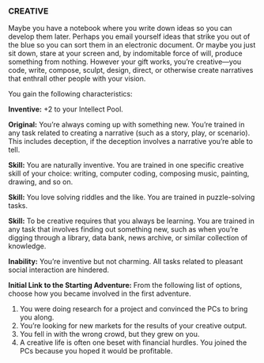 ### CREATIVE

<!-- P, ID: 050292 -->

Maybe you have a notebook where you write down ideas so you can develop them later. Perhaps you email yourself ideas that strike you out of the blue so you can sort them in an electronic document. Or maybe you just sit down, stare at your screen and, by indomitable force of will, produce something from nothing. However your gift works, you’re creative—you code, write, compose, sculpt, design, direct, or otherwise create narratives that enthrall other people with your vision.

<!-- P, ID: 050293 -->

You gain the following characteristics:

<!-- P, ID: 050294 -->

**Inventive:** +2 to your Intellect Pool.

<!-- P, ID: 050295 -->

**Original:** You’re always coming up with something new. You’re trained in any task related to creating a narrative (such as a story, play, or scenario). This includes deception, if the deception involves a narrative you’re able to tell.

<!-- P, ID: 050296 -->

**Skill:** You are naturally inventive. You are trained in one specific creative skill of your choice: writing, computer coding, composing music, painting, drawing, and so on.

<!-- P, ID: 050297 -->

**Skill:** You love solving riddles and the like. You are trained in puzzle-solving tasks.

<!-- P, ID: 050298 -->

**Skill:** To be creative requires that you always be learning. You are trained in any task that involves finding out something new, such as when you’re digging through a library, data bank, news archive, or similar collection of knowledge.

<!-- P, ID: 050299 -->

**Inability:** You’re inventive but not charming. All tasks related to pleasant social interaction are hindered.

<!-- P, ID: 050300 -->

**Initial Link to the Starting Adventure:** From the following list of options, choose how you became involved in the first adventure.

<!-- L, ID: 050301 -->

1. You were doing research for a project and convinced the PCs to bring you along.
2. You’re looking for new markets for the results of your creative output.
3. You fell in with the wrong crowd, but they grew on you.
4. A creative life is often one beset with financial hurdles. You joined the PCs because you hoped it would be profitable.

<!-- /L -->

